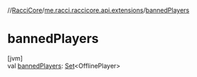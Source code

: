 //[RacciCore](../../index.md)/[me.racci.raccicore.api.extensions](index.md)/[bannedPlayers](banned-players.md)

# bannedPlayers

[jvm]\
val [bannedPlayers](banned-players.md): [Set](https://kotlinlang.org/api/latest/jvm/stdlib/kotlin.collections/-set/index.html)&lt;OfflinePlayer&gt;
